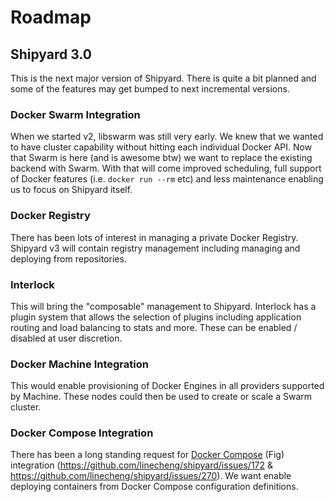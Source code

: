 # Roadmap

## Shipyard 3.0
This is the next major version of Shipyard.  There is quite a bit planned and
some of the features may get bumped to next incremental versions.

### Docker Swarm Integration
When we started v2, libswarm was still very early.  We knew that we wanted to
have cluster capability without hitting each individual Docker API.  Now that
Swarm is here (and is awesome btw) we want to replace the existing backend
with Swarm.  With that will come improved scheduling, full support of Docker
features (i.e. `docker run --rm` etc) and less maintenance enabling us to focus
on Shipyard itself.

### Docker Registry
There has been lots of interest in managing a private Docker Registry.  Shipyard v3 will contain registry management including managing and deploying from repositories.

### Interlock
This will bring the "composable" management to Shipyard.  Interlock has a plugin system that allows the selection of plugins including application routing and load balancing to stats and more.  These can be enabled / disabled at user discretion.

### Docker Machine Integration
This would enable provisioning of Docker Engines in all providers supported by Machine.  These nodes could then be used to create or scale a Swarm cluster.

### Docker Compose Integration
There has been a long standing request for 
[Docker Compose](https://github.com/docker/fig) (Fig) integration 
(https://github.com/linecheng/shipyard/issues/172 & 
https://github.com/linecheng/shipyard/issues/270).
We want enable deploying containers from Docker Compose configuration definitions.
